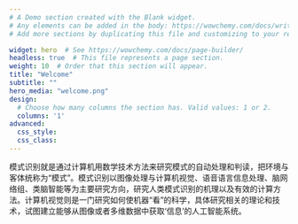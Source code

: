 ```yaml
---
# A Demo section created with the Blank widget.
# Any elements can be added in the body: https://wowchemy.com/docs/writing-markdown-latex/
# Add more sections by duplicating this file and customizing to your requirements.

widget: hero  # See https://wowchemy.com/docs/page-builder/
headless: true  # This file represents a page section.
weight: 10  # Order that this section will appear.
title: "Welcome"
subtitle: ""
hero_media: "welcome.png"
design:
  # Choose how many columns the section has. Valid values: 1 or 2.
  columns: '1'
advanced:
  css_style:
  css_class:
---
```


模式识别就是通过计算机用数学技术方法来研究模式的自动处理和判读，把环境与客体统称为“模式”。模式识别以图像处理与计算机视觉、语音语言信息处理、脑网络组、类脑智能等为主要研究方向，研究人类模式识别的机理以及有效的计算方法。计算机视觉则是一门研究如何使机器“看”的科学，具体研究相关的理论和技术，试图建立能够从图像或者多维数据中获取‘信息’的人工智能系统。
